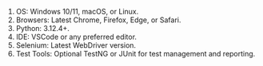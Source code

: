 1. OS: Windows 10/11, macOS, or Linux.  
2. Browsers: Latest Chrome, Firefox, Edge, or Safari.  
3. Python: 3.12.4+.  
4. IDE: VSCode or any preferred editor.  
5. Selenium: Latest WebDriver version.  
6. Test Tools: Optional TestNG or JUnit for test management and reporting.  

